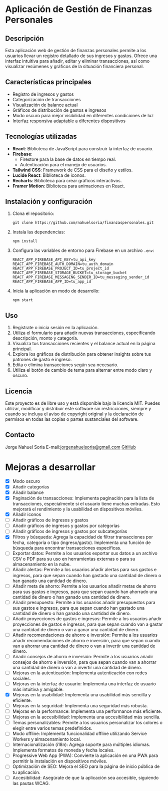 # Aplicación de Gestión de Finanzas Personales

## Descripción
Esta aplicación web de gestión de finanzas personales permite a los usuarios llevar un registro detallado de sus ingresos y gastos. Ofrece una interfaz intuitiva para añadir, editar y eliminar transacciones, así como visualizar resúmenes y gráficos de la situación financiera personal.

## Características principales
- Registro de ingresos y gastos
- Categorización de transacciones
- Visualización de balance actual
- Gráficos de distribución de gastos e ingresos
- Modo oscuro para mejor visibilidad en diferentes condiciones de luz
- Interfaz responsiva adaptable a diferentes dispositivos

## Tecnologías utilizadas
- **React**: Biblioteca de JavaScript para construir la interfaz de usuario.
- **Firebase**:
  - Firestore para la base de datos en tiempo real.
  - Autenticación para el manejo de usuarios.
- **Tailwind CSS**: Framework de CSS para el diseño y estilos.
- **Lucide React**: Biblioteca de iconos.
- **Recharts**: Biblioteca para crear gráficos interactivos.
- **Framer Motion**: Biblioteca para animaciones en React.

## Instalación y configuración
1. Clona el repositorio:
   ```
   git clone https://github.com/nahuelsoria/finanzaspersonales.git
   ```
2. Instala las dependencias:
   ```
   npm install
   ```
3. Configura las variables de entorno para Firebase en un archivo `.env`:
   ```
   REACT_APP_FIREBASE_API_KEY=tu_api_key
   REACT_APP_FIREBASE_AUTH_DOMAIN=tu_auth_domain
   REACT_APP_FIREBASE_PROJECT_ID=tu_project_id
   REACT_APP_FIREBASE_STORAGE_BUCKET=tu_storage_bucket
   REACT_APP_FIREBASE_MESSAGING_SENDER_ID=tu_messaging_sender_id
   REACT_APP_FIREBASE_APP_ID=tu_app_id
   ```
4. Inicia la aplicación en modo de desarrollo:
   ```
   npm start
   ```

## Uso
1. Regístrate o inicia sesión en la aplicación.
2. Utiliza el formulario para añadir nuevas transacciones, especificando descripción, monto y categoría.
3. Visualiza tus transacciones recientes y el balance actual en la página principal.
4. Explora los gráficos de distribución para obtener insights sobre tus patrones de gasto e ingreso.
5. Edita o elimina transacciones según sea necesario.
6. Utiliza el botón de cambio de tema para alternar entre modo claro y oscuro.

## Licencia
Este proyecto es de libre uso y está disponible bajo la licencia MIT. Puedes utilizar, modificar y distribuir este software sin restricciones, siempre y cuando se incluya el aviso de copyright original y la declaración de permisos en todas las copias o partes sustanciales del software.

## Contacto
Jorge Nahuel Soria
E-mail:jorgenahuelsoria@gmail.com
[GitHub](https://github.com/nahuelsoria/)

# Mejoras a desarrollar

- [X] Modo oscuro
- [X] Añadir categorías
- [X] Añadir balance
- [X] Paginación de transacciones: Implementa paginación para la lista de transacciones, especialmente si el usuario tiene muchas entradas. Esto mejorará el rendimiento y la usabilidad en dispositivos móviles.
- [X] Añadir iconos
- [ ] Añadir gráficos de ingresos y gastos
- [ ] Añadir gráficos de ingresos y gastos por categorías
- [ ] Añadir gráficos de ingresos y gastos por subcategorías
- [X] Filtros y búsqueda: Agrega la capacidad de filtrar transacciones por fecha, categoría o tipo (ingreso/gasto). Implementa una función de búsqueda para encontrar transacciones específicas.
- [ ] Exportar datos: Permite a los usuarios exportar sus datos a un archivo CSV o PDF para su uso en herramientas externas o para su almacenamiento en la nube.
- [ ] Añadir alertas: Permite a los usuarios añadir alertas para sus gastos e ingresos, para que sepan cuando han gastado una cantidad de dinero o han ganado una cantidad de dinero.
- [ ] Añadir meta de ahorro: Permite a los usuarios añadir metas de ahorro para sus gastos e ingresos, para que sepan cuando han ahorrado una cantidad de dinero o han ganado una cantidad de dinero.
- [ ] Añadir presupuesto: Permite a los usuarios añadir presupuestos para sus gastos e ingresos, para que sepan cuando han gastado una cantidad de dinero o han ganado una cantidad de dinero.
- [ ] Añadir proyecciones de gastos e ingresos: Permite a los usuarios añadir proyecciones de gastos e ingresos, para que sepan cuando van a gastar una cantidad de dinero o van a ganar una cantidad de dinero.
- [ ] Añadir recomendaciones de ahorro e inversión: Permite a los usuarios añadir recomendaciones de ahorro e inversión, para que sepan cuando van a ahorrar una cantidad de dinero o van a invertir una cantidad de dinero.
- [ ] Añadir consejos de ahorro e inversión: Permite a los usuarios añadir consejos de ahorro e inversión, para que sepan cuando van a ahorrar una cantidad de dinero o van a invertir una cantidad de dinero.
- [ ] Mejoras en la autenticación: Implementa autenticación con redes sociales.
- [ ] Mejoras en la interfaz de usuario: Implementa una interfaz de usuario más intuitiva y amigable.
- [X] Mejoras en la usabilidad: Implementa una usabilidad más sencilla y eficiente.
- [ ] Mejoras en la seguridad: Implementa una seguridad más robusta.
- [ ] Mejoras en la performance: Implementa una performance más eficiente.
- [ ] Mejoras en la accesibilidad: Implementa una accesibilidad más sencilla.
- [ ] Temas personalizables: Permite a los usuarios personalizar los colores o elegir entre varios temas predefinidos.
- [ ] Modo offline: Implementa funcionalidad offline utilizando Service Workers y almacenamiento local.
- [ ] Internacionalización (i18n): Agrega soporte para múltiples idiomas. Implementa formatos de moneda y fecha locales.
- [ ] Progressive Web App (PWA): Convierte la aplicación en una PWA para permitir la instalación en dispositivos móviles.
- [ ] Optimización de SEO: Mejora el SEO para la página de inicio pública de tu aplicación.
- [ ] Accesibilidad: Asegúrate de que la aplicación sea accesible, siguiendo las pautas WCAG.